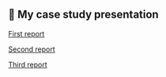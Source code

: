 ## 📄 My case study presentation

[First report](https://github.com/MananaML/MananaML.github.io/blob/06bd2982f7aa6903f31b99eed1b35dcd64781a70/Final_report.pdf)

[Second report](https://github.com/MananaML/MananaML.github.io/blob/main/Final_report2.pdf)

[Third report](https://github.com/MananaML/MananaML.github.io/blob/main/Final%20report3.pdf)
